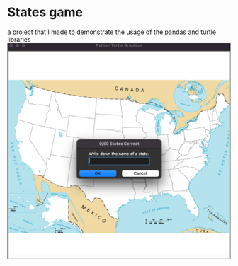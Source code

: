 # States game
 a project that I made to demonstrate the usage of the pandas and turtle libraries
![Screenshot](statesgame.png)
